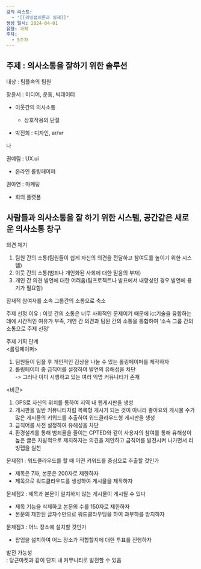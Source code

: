 ```yaml
---
강의 리스트:
  - "[[리빙랩이론과 실재]]"
생성 일시: 2024-04-01
유형: 과제
주차:
  - 5주차
---
```

## 주제 : 의사소통을 잘하기 위한 솔루션

대상 : 팀플속의 팀원

  

장윤서 : 미디어, 운동, 빅데이터

- 이웃간의 의사소통
    - 상호작용의 단절

- 박진희 : 디자인, ar/vr

나

권예림 : UX.ui

- 온라인 롤링페이퍼

권아연 : 마케팅

- 회의 플랫폼

  

## 사람들과 의사소통을 잘 하기 위한 시스템, 공간같은 새로운 의사소통 창구

  

의견 제기

1. 팀원 간의 소통(팀원들이 쉽게 자신의 의견을 전달하고 참여도를 높이기 위한 시스템)
2. 이웃 간의 소통(범죄나 개인화된 사회에 대한 믿음의 부재)
3. 개인 간 의견 발언에 대한 어려움(팀프로젝트나 발표에서 내향성인 경우 발언에 용기가 필요함)

잠재적 참여자를 소속 그룹간의 소통으로 축소

주제 선정 이유 : 이웃 간의 소통은 너무 사회적인 문제이기 때문에 ict기술을 융합하는 데에 시간적인 여유가 부족, 개인 간 의견과 팀원 간의 소통을 통합하여 ‘소속 그룹 간의 소통으로 주제 선정’

  

주제 기획 단계  
<롤링페이퍼>  

1. 팀원들이 팀플 후 개인적인 감상을 나눌 수 있는 롤링페이퍼를 제작하자
2. 롤링페이퍼 중 금칙어를 설정하여 발언의 유해성을 차단  
    -> 그러나 이미 시행하고 있는 여러 익명 커뮤니티가 존재  
    

<비콘>

1. GPS로 자신의 위치를 통하여 지역 내 웹게시판을 생성
2. 게시판을 일반 커뮤니티처럼 목록형 게시가 되는 것이 아니라 좋아요와 게시물 수가 많은 게시물의 키워드를 추출하여 워드클라우드형 게시판을 생성
3. 금칙어를 사전 설정하여 유해성을 차단
4. 환경설계를 통해 범죄율을 줄이는 CPTED와 같이 사용자의 참여를 통해 유해성이 높은 글은 자발적으로 제지하자는 의견을 제안하고 금칙어를 발전시켜 나가면서 리빙랩을 실천

  

문제점1 : 워드클라우드를 할 때 어떤 키워드를 중심으로 추출할 것인가

- 제목은 7자, 본문은 200자로 제한하자
- 제목으로 워드클라우드를 생성하여 게시물을 제작하자

  

문제점2 : 제목과 본문이 일치하지 않는 게시물이 게시될 수 있다

- 제목 기능을 삭제하고 본문의 수를 150자로 제한하자
- 본문의 제한된 글자수만으로 워드클라우딩을 하여 과부하를 방지하자

  

문제점3 : 어느 장소에 설치할 것인가

- 팝업을 섪치하여 어느 장소가 적합할지에 대한 투표를 진행하자

  

발전 가능성  
: 당근마켓과 같이 단지 내 커뮤니티로 발전할 수 있음